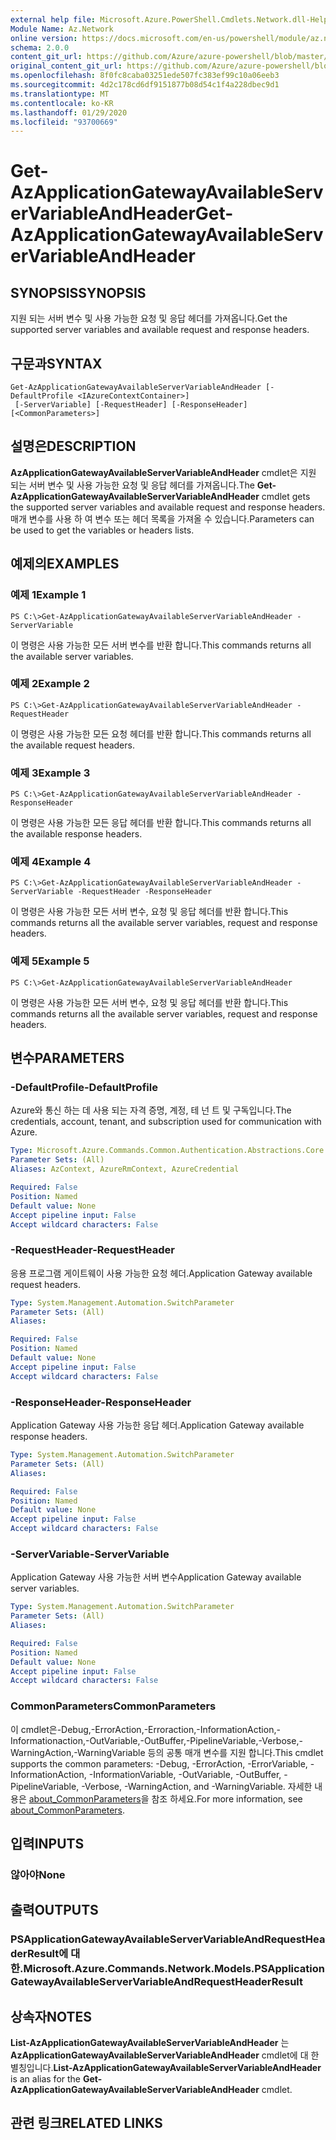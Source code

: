 ```yaml
---
external help file: Microsoft.Azure.PowerShell.Cmdlets.Network.dll-Help.xml
Module Name: Az.Network
online version: https://docs.microsoft.com/en-us/powershell/module/az.network/get-azapplicationgatewayavailableservervariableandheader
schema: 2.0.0
content_git_url: https://github.com/Azure/azure-powershell/blob/master/src/Network/Network/help/Get-AzApplicationGatewayAvailableServerVariableAndHeader.md
original_content_git_url: https://github.com/Azure/azure-powershell/blob/master/src/Network/Network/help/Get-AzApplicationGatewayAvailableServerVariableAndHeader.md
ms.openlocfilehash: 8f0fc8caba03251ede507fc383ef99c10a06eeb3
ms.sourcegitcommit: 4d2c178cd6df9151877b08d54c1f4a228dbec9d1
ms.translationtype: MT
ms.contentlocale: ko-KR
ms.lasthandoff: 01/29/2020
ms.locfileid: "93700669"
---
```

# <span data-ttu-id="685bf-101">Get-AzApplicationGatewayAvailableServerVariableAndHeader</span><span class="sxs-lookup"><span data-stu-id="685bf-101">Get-AzApplicationGatewayAvailableServerVariableAndHeader</span></span>

## <span data-ttu-id="685bf-102">SYNOPSIS</span><span class="sxs-lookup"><span data-stu-id="685bf-102">SYNOPSIS</span></span>
<span data-ttu-id="685bf-103">지원 되는 서버 변수 및 사용 가능한 요청 및 응답 헤더를 가져옵니다.</span><span class="sxs-lookup"><span data-stu-id="685bf-103">Get the supported server variables and available request and response headers.</span></span>

## <span data-ttu-id="685bf-104">구문과</span><span class="sxs-lookup"><span data-stu-id="685bf-104">SYNTAX</span></span>

```
Get-AzApplicationGatewayAvailableServerVariableAndHeader [-DefaultProfile <IAzureContextContainer>]
 [-ServerVariable] [-RequestHeader] [-ResponseHeader] [<CommonParameters>]
```

## <span data-ttu-id="685bf-105">설명은</span><span class="sxs-lookup"><span data-stu-id="685bf-105">DESCRIPTION</span></span>
<span data-ttu-id="685bf-106">**AzApplicationGatewayAvailableServerVariableAndHeader** cmdlet은 지원 되는 서버 변수 및 사용 가능한 요청 및 응답 헤더를 가져옵니다.</span><span class="sxs-lookup"><span data-stu-id="685bf-106">The **Get-AzApplicationGatewayAvailableServerVariableAndHeader** cmdlet gets the supported server variables and available request and response headers.</span></span> <span data-ttu-id="685bf-107">매개 변수를 사용 하 여 변수 또는 헤더 목록을 가져올 수 있습니다.</span><span class="sxs-lookup"><span data-stu-id="685bf-107">Parameters can be used to get the variables or headers lists.</span></span>

## <span data-ttu-id="685bf-108">예제의</span><span class="sxs-lookup"><span data-stu-id="685bf-108">EXAMPLES</span></span>

### <span data-ttu-id="685bf-109">예제 1</span><span class="sxs-lookup"><span data-stu-id="685bf-109">Example 1</span></span>
```
PS C:\>Get-AzApplicationGatewayAvailableServerVariableAndHeader -ServerVariable
```

<span data-ttu-id="685bf-110">이 명령은 사용 가능한 모든 서버 변수를 반환 합니다.</span><span class="sxs-lookup"><span data-stu-id="685bf-110">This commands returns all the available server variables.</span></span>

### <span data-ttu-id="685bf-111">예제 2</span><span class="sxs-lookup"><span data-stu-id="685bf-111">Example 2</span></span>
```
PS C:\>Get-AzApplicationGatewayAvailableServerVariableAndHeader -RequestHeader
```

<span data-ttu-id="685bf-112">이 명령은 사용 가능한 모든 요청 헤더를 반환 합니다.</span><span class="sxs-lookup"><span data-stu-id="685bf-112">This commands returns all the available request headers.</span></span>

### <span data-ttu-id="685bf-113">예제 3</span><span class="sxs-lookup"><span data-stu-id="685bf-113">Example 3</span></span>
```
PS C:\>Get-AzApplicationGatewayAvailableServerVariableAndHeader -ResponseHeader
```

<span data-ttu-id="685bf-114">이 명령은 사용 가능한 모든 응답 헤더를 반환 합니다.</span><span class="sxs-lookup"><span data-stu-id="685bf-114">This commands returns all the available response headers.</span></span>

### <span data-ttu-id="685bf-115">예제 4</span><span class="sxs-lookup"><span data-stu-id="685bf-115">Example 4</span></span>
```
PS C:\>Get-AzApplicationGatewayAvailableServerVariableAndHeader - ServerVariable -RequestHeader -ResponseHeader
```

<span data-ttu-id="685bf-116">이 명령은 사용 가능한 모든 서버 변수, 요청 및 응답 헤더를 반환 합니다.</span><span class="sxs-lookup"><span data-stu-id="685bf-116">This commands returns all the available server variables, request and response headers.</span></span>

### <span data-ttu-id="685bf-117">예제 5</span><span class="sxs-lookup"><span data-stu-id="685bf-117">Example 5</span></span>
```
PS C:\>Get-AzApplicationGatewayAvailableServerVariableAndHeader
```

<span data-ttu-id="685bf-118">이 명령은 사용 가능한 모든 서버 변수, 요청 및 응답 헤더를 반환 합니다.</span><span class="sxs-lookup"><span data-stu-id="685bf-118">This commands returns all the available server variables, request and response headers.</span></span>

## <span data-ttu-id="685bf-119">변수</span><span class="sxs-lookup"><span data-stu-id="685bf-119">PARAMETERS</span></span>

### <span data-ttu-id="685bf-120">-DefaultProfile</span><span class="sxs-lookup"><span data-stu-id="685bf-120">-DefaultProfile</span></span>
<span data-ttu-id="685bf-121">Azure와 통신 하는 데 사용 되는 자격 증명, 계정, 테 넌 트 및 구독입니다.</span><span class="sxs-lookup"><span data-stu-id="685bf-121">The credentials, account, tenant, and subscription used for communication with Azure.</span></span>

```yaml
Type: Microsoft.Azure.Commands.Common.Authentication.Abstractions.Core.IAzureContextContainer
Parameter Sets: (All)
Aliases: AzContext, AzureRmContext, AzureCredential

Required: False
Position: Named
Default value: None
Accept pipeline input: False
Accept wildcard characters: False
```

### <span data-ttu-id="685bf-122">-RequestHeader</span><span class="sxs-lookup"><span data-stu-id="685bf-122">-RequestHeader</span></span>
<span data-ttu-id="685bf-123">응용 프로그램 게이트웨이 사용 가능한 요청 헤더.</span><span class="sxs-lookup"><span data-stu-id="685bf-123">Application Gateway available request headers.</span></span>

```yaml
Type: System.Management.Automation.SwitchParameter
Parameter Sets: (All)
Aliases:

Required: False
Position: Named
Default value: None
Accept pipeline input: False
Accept wildcard characters: False
```

### <span data-ttu-id="685bf-124">-ResponseHeader</span><span class="sxs-lookup"><span data-stu-id="685bf-124">-ResponseHeader</span></span>
<span data-ttu-id="685bf-125">Application Gateway 사용 가능한 응답 헤더.</span><span class="sxs-lookup"><span data-stu-id="685bf-125">Application Gateway available response headers.</span></span>

```yaml
Type: System.Management.Automation.SwitchParameter
Parameter Sets: (All)
Aliases:

Required: False
Position: Named
Default value: None
Accept pipeline input: False
Accept wildcard characters: False
```

### <span data-ttu-id="685bf-126">-ServerVariable</span><span class="sxs-lookup"><span data-stu-id="685bf-126">-ServerVariable</span></span>
<span data-ttu-id="685bf-127">Application Gateway 사용 가능한 서버 변수</span><span class="sxs-lookup"><span data-stu-id="685bf-127">Application Gateway available server variables.</span></span>

```yaml
Type: System.Management.Automation.SwitchParameter
Parameter Sets: (All)
Aliases:

Required: False
Position: Named
Default value: None
Accept pipeline input: False
Accept wildcard characters: False
```

### <span data-ttu-id="685bf-128">CommonParameters</span><span class="sxs-lookup"><span data-stu-id="685bf-128">CommonParameters</span></span>
<span data-ttu-id="685bf-129">이 cmdlet은-Debug,-ErrorAction,-Erroraction,-InformationAction,-Informationaction,-OutVariable,-OutBuffer,-PipelineVariable,-Verbose,-WarningAction,-WarningVariable 등의 공통 매개 변수를 지원 합니다.</span><span class="sxs-lookup"><span data-stu-id="685bf-129">This cmdlet supports the common parameters: -Debug, -ErrorAction, -ErrorVariable, -InformationAction, -InformationVariable, -OutVariable, -OutBuffer, -PipelineVariable, -Verbose, -WarningAction, and -WarningVariable.</span></span> <span data-ttu-id="685bf-130">자세한 내용은 [about_CommonParameters](https://go.microsoft.com/fwlink/?LinkID=113216)을 참조 하세요.</span><span class="sxs-lookup"><span data-stu-id="685bf-130">For more information, see [about_CommonParameters](https://go.microsoft.com/fwlink/?LinkID=113216).</span></span>

## <span data-ttu-id="685bf-131">입력</span><span class="sxs-lookup"><span data-stu-id="685bf-131">INPUTS</span></span>

### <span data-ttu-id="685bf-132">않아야</span><span class="sxs-lookup"><span data-stu-id="685bf-132">None</span></span>

## <span data-ttu-id="685bf-133">출력</span><span class="sxs-lookup"><span data-stu-id="685bf-133">OUTPUTS</span></span>

### <span data-ttu-id="685bf-134">PSApplicationGatewayAvailableServerVariableAndRequestHeaderResult에 대 한.</span><span class="sxs-lookup"><span data-stu-id="685bf-134">Microsoft.Azure.Commands.Network.Models.PSApplicationGatewayAvailableServerVariableAndRequestHeaderResult</span></span>

## <span data-ttu-id="685bf-135">상속자</span><span class="sxs-lookup"><span data-stu-id="685bf-135">NOTES</span></span>
<span data-ttu-id="685bf-136">**List-AzApplicationGatewayAvailableServerVariableAndHeader** 는 **AzApplicationGatewayAvailableServerVariableAndHeader** cmdlet에 대 한 별칭입니다.</span><span class="sxs-lookup"><span data-stu-id="685bf-136">**List-AzApplicationGatewayAvailableServerVariableAndHeader** is an alias for the **Get-AzApplicationGatewayAvailableServerVariableAndHeader** cmdlet.</span></span>

## <span data-ttu-id="685bf-137">관련 링크</span><span class="sxs-lookup"><span data-stu-id="685bf-137">RELATED LINKS</span></span>
